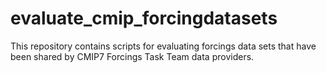 # evaluate_cmip_forcingdatasets
This repository contains scripts for evaluating forcings data sets that have been shared by CMIP7 Forcings Task Team data providers. 
